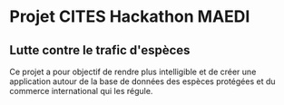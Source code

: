 # Projet CITES Hackathon MAEDI
 Lutte contre le trafic d'espèces
--

Ce projet a pour objectif de rendre plus intelligible et de créer une application autour de la base de données des espèces protégées et du commerce international qui les régule. 

